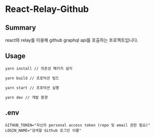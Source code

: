 # React-Relay-Github

## Summary

react와 relay를 이용해 github graphql api를 호출하는 프로젝트입니다.

## Usage

```
yarn install // 의존성 패키지 설치

yarn build // 프로덕션 빌드

yarn start // 프로덕션 실행

yarn dev // 개발 환경
```

## .env

```
GITHUB_TOKEN="자신의 personal access token (repo 및 email 권한 필요)"
LOGIN_NAME="검색할 Github 로그인 이름"
```
